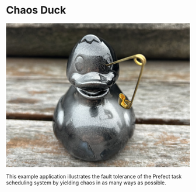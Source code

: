 # Chaos Duck

![Chaos Duck](chaos-duck.jpeg)

This example application illustrates the fault tolerance of the Prefect task scheduling
system by yielding chaos in as many ways as possible.
